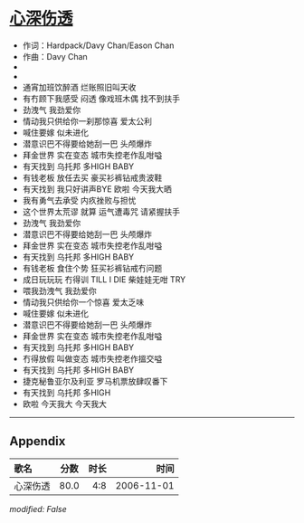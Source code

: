 # [心深伤透](https://music.163.com/song?id=65772)

* 作词：Hardpack/Davy Chan/Eason Chan
* 作曲：Davy Chan
*
*
* 通宵加班饮醉酒 烂账照旧叫天收
* 有冇顾下我感受 闷透 像戏班木偶 找不到扶手
* 劲洩气 我劲爱你
* 情动我只供给你一刹那惊喜 爱太公利
* 喊住要嫁 似未进化
* 潜意识巴不得要给她刮一巴 头颅爆炸
* 拜金世界 实在变态 城市失控老作乱咁嗌
* 有天找到 乌托邦 多HIGH BABY
* 有钱老板 放任去买 豪买衫裤钻戒贵波鞋
* 有天找到 我只好讲声BYE  欧啦 今天我大晒
* 我有勇气去承受 内疚挫败与担忧
* 这个世界太荒谬 就算 运气遭毒咒 请紧握扶手
* 劲洩气 我劲爱你
* 潜意识巴不得要给她刮一巴 头颅爆炸
* 拜金世界 实在变态 城市失控老作乱咁嗌
* 有天找到 乌托邦  多HIGH BABY
* 有钱老板 食住个势 狂买衫裤钻戒冇问题
* 成日玩玩玩 冇得训 TILL I DIE 柴娃娃无咁 TRY
* 喂我劲洩气 我劲爱你
* 情动我只供给你一个惊喜 爱太乏味
* 喊住要嫁 似未进化
* 潜意识巴不得要给她刮一巴 头颅爆炸
* 拜金世界 实在变态 城市失控老作乱咁嗌
* 有天找到 乌托邦 多HIGH BABY
* 冇得放假 叫做变态 城市失控老作搵交嗌
* 有天找到 乌托邦 多HIGH BABY
* 捷克秘鲁亚尔及利亚 罗马机票放肆叹番下
* 有天找到 乌托邦 多HIGH
* 欧啦 今天我大 今天我大


---

## Appendix

|歌名|分数|时长|时间|
|:---|:---:|---:|---:|
|心深伤透|80.0|4:8|2006-11-01

*modified: False*